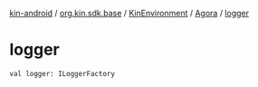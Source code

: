 [kin-android](../../../index.md) / [org.kin.sdk.base](../../index.md) / [KinEnvironment](../index.md) / [Agora](index.md) / [logger](./logger.md)

# logger

`val logger: ILoggerFactory`